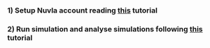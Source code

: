 ### 1) Setup Nuvla account reading [this](docs/setup_nuvla_account.md) tutorial
### 2) Run simulation and analyse simulations following [this](docs/run_simulation.md) tutorial
